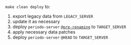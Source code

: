 `make clean deploy` to:

1. export legacy data from `LEGACY_SERVER`
1. update it as necessary
1. deploy `periodo-server` [`@pre-renaming`](https://github.com/periodo/periodo-server/tree/pre-renaming) to `TARGET_SERVER`
1. apply necessary data patches
1. deploy `periodo-server` `@HEAD` to `TARGET_SERVER`
